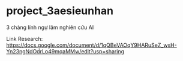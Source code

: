 # project_3aesieunhan
3 chàng lính ngự lâm nghiên cứu AI 



Link Research: https://docs.google.com/document/d/1qQBeVAOqY9HARuSeZ_wsH-Yn23ngNdOdrLo49mqaMMw/edit?usp=sharing
